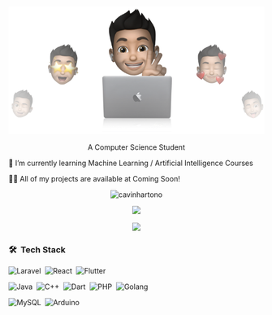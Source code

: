 <p align="center"><img src="https://raw.githubusercontent.com/KevinPatel04/KevinPatel04/master/cover-thompson.png"></p>

<p align="center"> A Computer Science Student</p>

🌱 I’m currently learning Machine Learning / Artificial Intelligence Courses

👨‍💻 All of my projects are available at Coming Soon!

<p align="center"> <img src="https://komarev.com/ghpvc/?username=cavinhartono&label=Profile%20views&color=2e3440&style=flat" alt="cavinhartono" /> </p>

<p align="center"><img src="https://github-readme-stats.vercel.app/api?username=cavinhartono&count_private=true&show_icons=true&&theme=nord&include_all_commits=true" width="400"></p> 
<p align="center"><img src="https://github-readme-streak-stats.herokuapp.com?user=cavinhartono&theme=nord"></p>

### 🛠 &nbsp;Tech Stack
![Laravel](https://img.shields.io/badge/-Laravel-05122A?style=flat&logo=laravel&logoColor=FF2D20)&nbsp;
![React](https://img.shields.io/badge/-React-05122A?style=flat&logo=react&logoColor=777BB4)&nbsp;
![Flutter](https://img.shields.io/badge/-Flutter-05122A?style=flat&logo=flutter&logoColor=02569B)&nbsp;

![Java](https://img.shields.io/badge/-Java-05122A?style=flat&logo=java&logoColor=FFA518)&nbsp;
![C++](https://img.shields.io/badge/-C++-05122A?style=flat&logo=C%2B%2B&logoColor=00599C)&nbsp;
![Dart](https://img.shields.io/badge/-Dart-05122A?style=flat&logo=dart&logoColor=1075C2)&nbsp;
![PHP](https://img.shields.io/badge/-PHP-05122A?style=flat&logo=php&logoColor=777BB4)&nbsp;
![Golang](https://img.shields.io/badge/-Golang-05122A?style=flat&logo=go&logoColor=777BB4)&nbsp;

![MySQL](https://img.shields.io/badge/-MySQL-05122A?style=flat&logo=mysql&logoColor=4479A1)&nbsp;
![Arduino](https://img.shields.io/badge/-Arduino-05122A?style=flat&logo=arduino&logoColor=00979D)&nbsp;
